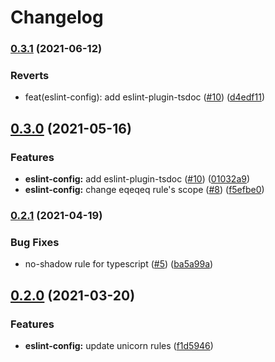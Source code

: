 # Changelog

### [0.3.1](https://www.github.com/typescord/beauty/compare/eslint-config-v0.3.0...eslint-config-v0.3.1) (2021-06-12)


### Reverts

* feat(eslint-config): add eslint-plugin-tsdoc ([#10](https://www.github.com/typescord/beauty/issues/10)) ([d4edf11](https://www.github.com/typescord/beauty/commit/d4edf11bfab48d9815b87c587bae0bed0c97e889))

## [0.3.0](https://www.github.com/typescord/beauty/compare/eslint-config-v0.2.1...eslint-config-v0.3.0) (2021-05-16)


### Features

* **eslint-config:** add eslint-plugin-tsdoc ([#10](https://www.github.com/typescord/beauty/issues/10)) ([01032a9](https://www.github.com/typescord/beauty/commit/01032a9bd3ed26e4db8f9994dadb76ad154ac351))
* **eslint-config:** change eqeqeq rule's scope ([#8](https://www.github.com/typescord/beauty/issues/8)) ([f5efbe0](https://www.github.com/typescord/beauty/commit/f5efbe06a2999aa49e9bc15eaef0a21b5cf1df77))

### [0.2.1](https://www.github.com/typescord/beauty/compare/eslint-config-v0.2.0...eslint-config-v0.2.1) (2021-04-19)


### Bug Fixes

* no-shadow rule for typescript ([#5](https://www.github.com/typescord/beauty/issues/5)) ([ba5a99a](https://www.github.com/typescord/beauty/commit/ba5a99aaee5b86c52a58b1edfe19a972b4ac9274))

## [0.2.0](https://www.github.com/typescord/beauty/compare/eslint-config-v0.1.6...v0.2.0) (2021-03-20)


### Features

* **eslint-config:** update unicorn rules ([f1d5946](https://www.github.com/typescord/beauty/commit/f1d5946d5ea7b71af294b26c9b25536480c25895))
